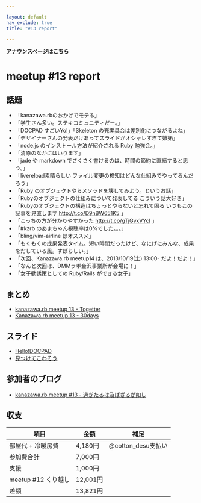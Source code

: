 ```yaml
---

layout: default
nav_exclude: true
title: "#13 report"

---
```


<p> <a href="/13/"><strong>アナウンスページはこちら</strong></a></p>

meetup #13 report
==================

話題
----

-   「kanazawa.rbのおかげでモテる」
-   「学生さん多い。ステキコミュニティだー。」
-   「DOCPAD すごいYo!」「Skeleton の充実具合は差別化につながるよね」
-   「デザイナーさんの発表だけあってスライドがオシャレすぎて嫉妬」
-   「node.js のインストール方法が紹介される Ruby 勉強会。」
-   「清原のなかにはいります」
-   「jade や markdown でさくさく書けるのは、時間の節約に直結すると思う。」
-   「livereload素晴らしい ファイル変更の検知はどんな仕組みでやってるんだろう」
-   「Ruby のオブジェクトやらメソッドを壊してみよう。というお話」
-   「Rubyのオブジェクトの仕組みについて発表してる こういう話大好き」
-   「Rubyのオブジェクトの構造はちょっとやらないと忘れて困る いつもこの記事を見直します <http://t.co/D9nBW651K5> 」
-   「こっちの方が分かりやすかった <http://t.co/gTjGvxVYcI> 」
-   「#kzrb のあまちゃん視聴率は0%でした。。。」
-   「bling/vim-airline はオススメ」
-   「もくもくの成果発表タイム。短い時間だったけど、なにげにみんな、成果をだしている風。すばらしい。」
-   「次回、Kanazawa.rb meetup14 は、2013/10/19(土) 13:00- だよ！だよ！」
-   「なんと次回は、DMMラボ金沢事業所が会場に！」
-   「女子勧誘策としての Ruby/Rails ができる女子」

まとめ
------

-   [kanazawa.rb meetup 13 - Togetter](http://togetter.com/li/570182)
-   [Kanazawa.rb meetup 13 - 30days](http://30d.jp/kzrb/3)

スライド
--------

-   [Hello!DOCPAD](https://speakerdeck.com/shirokuro331/hello-docpad)
-   [見つけてこわそう](https://speakerdeck.com/wtnabe/search-and-destroy-in-ruby)

参加者のブログ
--------------

-   [kanazawa.rb meetup #13 - 過ぎたるは及ばざるが如し](http://cotton-desu.hatenablog.com/entry/2013/09/30/232425)

収支
----

 | 項目                   | 金額       | 補足                  |
 | ---------------------- | ---------- | --------------------- |
 | 部屋代 + 冷暖房費      | 4,180円    | @cotton\_desu支払い   |
 | 参加費合計             | 7,000円    |                       |
 | 支援                   | 1,000円    |                       |
 | meetup #12 くり越し    | 12,001円   |                       |
 | 差額                   | 13,821円   |                       |


